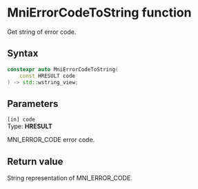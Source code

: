 # MniErrorCodeToString function

Get string of error code.

## Syntax

```cpp
constexpr auto MniErrorCodeToString(
    const HRESULT code
) -> std::wstring_view;

```

## Parameters

`[in] code`</br>
Type: **HRESULT**

MNI_ERROR_CODE error code.

## Return value

String representation of MNI_ERROR_CODE.
